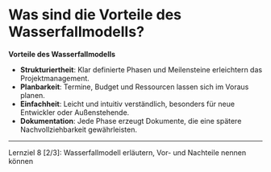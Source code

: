 # Was sind die Vorteile des Wasserfallmodells?

**Vorteile des Wasserfallmodells**
- **Strukturiertheit**: Klar definierte Phasen und Meilensteine erleichtern das Projektmanagement.
- **Planbarkeit**: Termine, Budget und Ressourcen lassen sich im Voraus planen.
- **Einfachheit**: Leicht und intuitiv verständlich, besonders für neue Entwickler oder Außenstehende.
- **Dokumentation**: Jede Phase erzeugt Dokumente, die eine spätere Nachvollziehbarkeit gewährleisten.

---

Lernziel 8 \[2/3\]: Wasserfallmodell erläutern, Vor- und Nachteile nennen können
